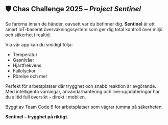 ## 🛡️ Chas Challenge 2025 – *Project Sentinel*

Se farorna innan de händer, oavsett var du befinner dig.
**Sentinel** är ett smart IoT-baserat övervakningssystem som ger dig total kontroll över miljö och säkerhet i realtid.

Via vår app kan du smidigt följa:

* Temperatur
* Gasnivåer
* Hjärtfrekvens
* Fallolyckor
* Rörelse och mer

Perfekt för arbetsplatser där trygghet och snabb reaktion är avgörande.
Med intelligenta varningar, användarhantering och live-uppdateringar har du alltid full översikt – direkt i mobilen.

Byggt av Team Code 6 för arbetsplatser som vägrar tumma på säkerheten.

**Sentinel – trygghet på riktigt.**
